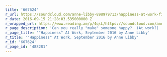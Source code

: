 ```yaml
---
title: '667624'
r_url: https://soundcloud.com/anne-libby-898979713/happiness-at-work-final-draft-september-2016/s-grlQc
r_date: 2016-09-15 21:28:03.535000000 Z
r_wrapped_url: https://www.reading.am/p/4qsL/https://soundcloud.com/anne-libby-898979713/happiness-at-work-final-draft-september-2016/s-grlQc
r_page_description: 'Can you really "make" someone happy?  (At work?)  '
r_page_title: '"Happiness" At Work, September 2016 by Anne Libby'
r_title: '"Happiness" At Work, September 2016 by Anne Libby'
r_id: '667624'
r_page_id: '488281'
---
```


